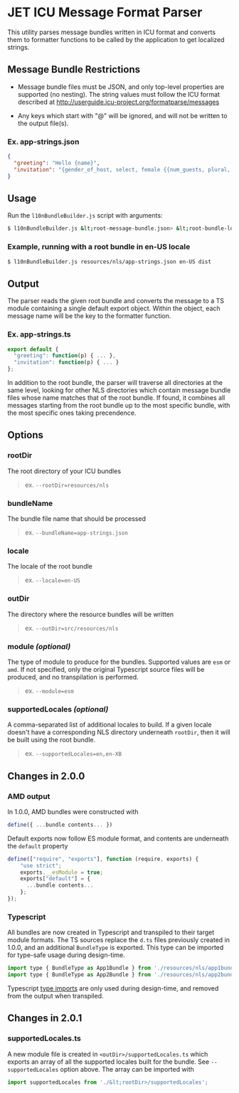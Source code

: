 # JET ICU Message Format Parser

This utility parses message bundles written in ICU format and converts them to
formatter functions to be called by the application to get localized strings.

## Message Bundle Restrictions

- Message bundle files must be JSON, and only top-level properties are supported
  (no nesting). The string values must follow the ICU format described at
  http://userguide.icu-project.org/formatparse/messages

- Any keys which start with "@" will be ignored, and will not be written to the
  output file(s).

### Ex. app-strings.json

```json
{
  "greeting": "Hello {name}",
  "invitation": "{gender_of_host, select, female {{num_guests, plural, ..."
}
```

## Usage

Run the `l10nBundleBuilder.js` script with arguments:

```sh
$ l10nBundleBuilder.js &lt;root-message-bundle.json> &lt;root-bundle-locale> &lt;output-dir>
```

### Example, running with a root bundle in en-US locale

```sh
$ l10nBundleBuilder.js resources/nls/app-strings.json en-US dist
```

## Output

The parser reads the given root bundle and converts the message to a TS module
containing a single default export object. Within the object, each message
name will be the key to the formatter function.

### Ex. app-strings.ts

```javascript
export default {
  "greeting": function(p) { ... },
  "invitation": function(p) { ... }
};
```

In addition to the root bundle, the parser will traverse all directories at the
same level, looking for other NLS directories which contain message bundle files
whose name matches that of the root bundle. If found, it combines all messages
starting from the root bundle up to the most specific bundle, with the most specific
ones taking precendence.

## Options

### **rootDir**

The root directory of your ICU bundles

> ex. `--rootDir=resources/nls`

### **bundleName**

The bundle file name that should be processed

> ex. `--bundleName=app-strings.json`

### **locale**

The locale of the root bundle

> ex. `--locale=en-US`

### **outDir**

The directory where the resource bundles will be written

> ex. `--outDir=src/resources/nls`

### **module** _(optional)_

The type of module to produce for the bundles. Supported values are `esm` or `amd`.
If not specified, only the original Typescript source files will be produced, and
no transpilation is performed.

> ex. `--module=esm`

### **supportedLocales** _(optional)_

A comma-separated list of additional locales to build. If a given locale doesn't
have a corresponding NLS directory underneath `rootDir`, then it will be built
using the root bundle.

> ex. `--supportedLocales=en,en-XB`

## Changes in 2.0.0

### AMD output

In 1.0.0, AMD bundles were constructed with

```javascript
define({ ...bundle contents... })
```

Default exports now follow ES module format, and contents are underneath the
`default` property

```javascript
define(["require", "exports"], function (require, exports) {
    "use strict";
    exports.__esModule = true;
    exports["default"] = {
      ...bundle contents...
    };
});
```

### Typescript

All bundles are now created in Typescript and transpiled to their target module
formats. The TS sources replace the `d.ts` files previously created in 1.0.0, and
an additional `BundleType` is exported. This type can be imported for type-safe
usage during design-time.

```javascript
import type { BundleType as App1Bundle } from './resources/nls/app1bundle';
import type { BundleType as App2Bundle } from './resources/nls/app2bundle';
```

Typescript [type imports](https://www.typescriptlang.org/docs/handbook/release-notes/typescript-3-8.html#type-only-imports-and-export)
are only used during design-time, and removed from the output when transpiled.

## Changes in 2.0.1

### supportedLocales.ts

A new module file is created in `<outDir>/supportedLocales.ts` which exports an
array of all the supported locales built for the bundle. See `--supportedLocales`
option above. The array can be imported
with

```javascript
import supportedLocales from './&lt;rootDir>/supportedLocales';
```
